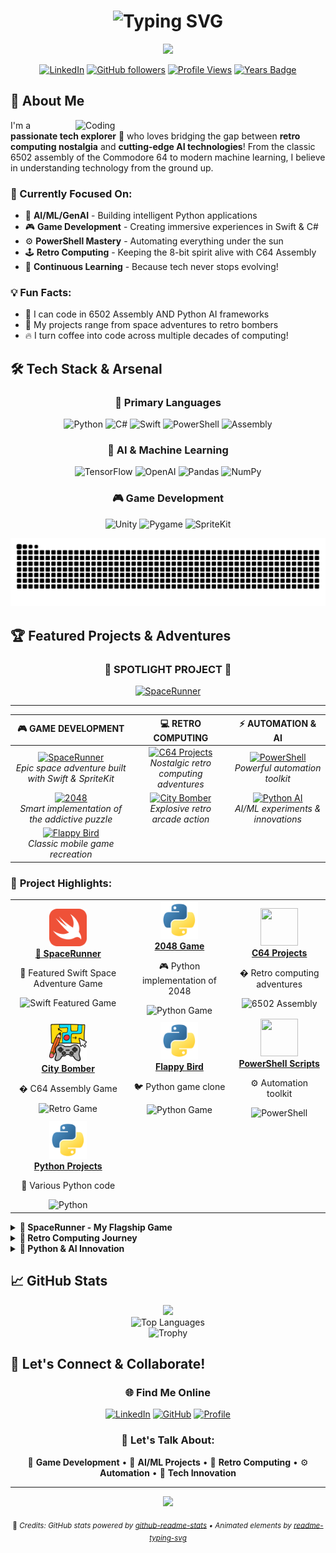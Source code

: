 <div align="center">

# <img src="https://readme-typing-svg.demolab.com?font=Fira+Code&size=32&pause=1000&color=F75C7E&center=true&vCenter=true&width=600&lines=Hey+All!+I'm+Todd+Dube;Tech+Explorer+and+Developer;Game+Creator+and+AI+Enthusiast;From+Assembly+to+AI" alt="Typing SVG" />

<img src="https://capsule-render.vercel.app/api?type=waving&color=gradient&height=100&section=header&animation=twinkling" />

[![LinkedIn](https://img.shields.io/badge/LinkedIn-Todd_Dube-blue?style=for-the-badge&logo=linkedin&logoColor=white)](https://www.linkedin.com/in/tdube/)
[![GitHub followers](https://img.shields.io/github/followers/todddube?style=for-the-badge&logo=github&logoColor=white)](https://github.com/todddube/todddube)
[![Profile Views](https://komarev.com/ghpvc/?username=todddube&style=for-the-badge&color=brightgreen)](https://github.com/todddube/todddube)
[![Years Badge](https://badges.pufler.dev/years/todddube?style=for-the-badge&color=blue&logo=github)](https://github.com/todddube/todddube)
  
</div>

## 🚀 About Me

<img align="right" alt="Coding" width="400" src="https://cdn.dribbble.com/users/1162077/screenshots/3848914/programmer.gif">

I'm a **passionate tech explorer** 🌟 who loves bridging the gap between **retro computing nostalgia** and **cutting-edge AI technologies**! From the classic 6502 assembly of the Commodore 64 to modern machine learning, I believe in understanding technology from the ground up.

### 🎯 Currently Focused On:
- 🤖 **AI/ML/GenAI** - Building intelligent Python applications
- 🎮 **Game Development** - Creating immersive experiences in Swift & C#
- ⚙️ **PowerShell Mastery** - Automating everything under the sun
- 🕹️ **Retro Computing** - Keeping the 8-bit spirit alive with C64 Assembly
- 🔬 **Continuous Learning** - Because tech never stops evolving!

### 💡 Fun Facts:
- 🎯 I can code in 6502 Assembly AND Python AI frameworks
- 🚀 My projects range from space adventures to retro bombers
- 🔥 I turn coffee into code across multiple decades of computing!

## 🛠️ Tech Stack & Arsenal

<div align="center">

### 🎯 Primary Languages
![Python](https://img.shields.io/badge/Python-3776AB?style=for-the-badge&logo=python&logoColor=white&labelColor=3776AB)
![C#](https://img.shields.io/badge/C%23-239120?style=for-the-badge&logo=c-sharp&logoColor=white&labelColor=239120)
![Swift](https://img.shields.io/badge/Swift-FA7343?style=for-the-badge&logo=swift&logoColor=white&labelColor=FA7343)
![PowerShell](https://img.shields.io/badge/PowerShell-5391FE?style=for-the-badge&logo=powershell&logoColor=white&labelColor=5391FE)
![Assembly](https://img.shields.io/badge/Assembly-6502-FF6B6B?style=for-the-badge&logo=mega&logoColor=white)

### 🤖 AI & Machine Learning
![TensorFlow](https://img.shields.io/badge/TensorFlow-FF6F00?style=for-the-badge&logo=tensorflow&logoColor=white)
![OpenAI](https://img.shields.io/badge/OpenAI-412991?style=for-the-badge&logo=openai&logoColor=white)
![Pandas](https://img.shields.io/badge/Pandas-150458?style=for-the-badge&logo=pandas&logoColor=white)
![NumPy](https://img.shields.io/badge/NumPy-013243?style=for-the-badge&logo=numpy&logoColor=white)

### 🎮 Game Development
![Unity](https://img.shields.io/badge/Unity-000000?style=for-the-badge&logo=unity&logoColor=white)
![Pygame](https://img.shields.io/badge/Pygame-00599C?style=for-the-badge&logo=python&logoColor=white)
![SpriteKit](https://img.shields.io/badge/SpriteKit-FA7343?style=for-the-badge&logo=swift&logoColor=white)

</div>

<div align="center">
  <picture>
    <source media="(prefers-color-scheme: dark)" srcset="https://raw.githubusercontent.com/todddube/todddube/output/github-contribution-grid-snake-dark.svg" />
    <source media="(prefers-color-scheme: light)" srcset="https://raw.githubusercontent.com/todddube/todddube/output/github-contribution-grid-snake.svg" />
    <img alt="github contribution snake animation" src="https://raw.githubusercontent.com/todddube/todddube/output/github-contribution-grid-snake.svg" />
  </picture>
</div>

## 🏆 Featured Projects & Adventures

<div align="center">

### 🌟 **SPOTLIGHT PROJECT** 🌟
[![SpaceRunner](https://img.shields.io/badge/🚀_SPACERUNNER-FEATURED_SWIFT_GAME-FF6B6B?style=for-the-badge&labelColor=000000)](https://github.com/todddube/spacerunner)

</div>

---

<div align="center">

| 🎮 **GAME DEVELOPMENT** | 💻 **RETRO COMPUTING** | ⚡ **AUTOMATION & AI** |
|:---:|:---:|:---:|
| [![SpaceRunner](https://img.shields.io/badge/🚀_SpaceRunner-Swift_Adventure-FA7343?style=for-the-badge&logo=swift&logoColor=white)](https://github.com/todddube/spacerunner) <br/> *Epic space adventure built with Swift & SpriteKit* | [![C64 Projects](https://img.shields.io/badge/💾_C64_Projects-6502_Assembly-FF6B6B?style=for-the-badge&logo=mega&logoColor=white)](https://github.com/todddube/C64-Projects) <br/> *Nostalgic retro computing adventures* | [![PowerShell](https://img.shields.io/badge/⚙️_PowerShell-Automation_Suite-5391FE?style=for-the-badge&logo=powershell&logoColor=white)](https://github.com/todddube/powershell) <br/> *Powerful automation toolkit* |
| [![2048](https://img.shields.io/badge/🎯_2048_Game-Python_Classic-3776AB?style=for-the-badge&logo=python&logoColor=white)](https://github.com/todddube/2048-In-Python) <br/> *Smart implementation of the addictive puzzle* | [![City Bomber](https://img.shields.io/badge/💥_City_Bomber-C64_Assembly-FFD93D?style=for-the-badge&logo=game-development&logoColor=black)](https://github.com/todddube/City-Bomber-C64-Asm) <br/> *Explosive retro arcade action* | [![Python AI](https://img.shields.io/badge/🤖_Python_AI-ML_Projects-00D4AA?style=for-the-badge&logo=python&logoColor=white)](https://github.com/todddube/python) <br/> *AI/ML experiments & innovations* |
| [![Flappy Bird](https://img.shields.io/badge/🐦_Flappy_Bird-Python_Clone-4CAF50?style=for-the-badge&logo=python&logoColor=white)](https://github.com/todddube/Flappy-bird-python) <br/> *Classic mobile game recreation* | | |

</div>

### 🚀 **Project Highlights:**

  <table>
    <tr>
      <td align="center">
        <a href="https://github.com/todddube/spacerunner">
          <img src="https://raw.githubusercontent.com/github/explore/80688e429a7d4ef2fca1e82350fe8e3517d3494d/topics/swift/swift.png" width="60" height="60"/><br />
          <b>🌟 SpaceRunner</b>
        </a>
        <p>🚀 Featured Swift Space Adventure Game</p>
        <img src="https://img.shields.io/badge/Swift-Featured-orange?style=flat-square" alt="Swift Featured Game"/>
      </td>
      <td align="center">
        <a href="https://github.com/todddube/2048-In-Python">
          <img src="https://raw.githubusercontent.com/github/explore/80688e429a7d4ef2fca1e82350fe8e3517d3494d/topics/python/python.png" width="60" height="60"/><br />
          <b>2048 Game</b>
        </a>
        <p>🎮 Python implementation of 2048</p>
        <img src="https://img.shields.io/badge/Python-Game-blue?style=flat-square" alt="Python Game"/>
      </td>
      <td align="center">
        <a href="https://github.com/todddube/C64-Projects">
          <img src="https://upload.wikimedia.org/wikipedia/commons/thumb/4/48/C64_startup_animiert.gif/100px-C64_startup_animiert.gif" width="60" height="60"/><br />
          <b>C64 Projects</b>
        </a>
        <p>� Retro computing adventures</p>
        <img src="https://img.shields.io/badge/Assembly-6502-yellow?style=flat-square" alt="6502 Assembly"/>
      </td>
    </tr>
    <tr>
      <td align="center">
        <a href="https://github.com/todddube/City-Bomber-C64-Asm">
          <img src="https://raw.githubusercontent.com/github/explore/85cceaeeaf993ca35664dc37ea24f9237fbbfc14/topics/game-development/game-development.png" width="60" height="60"/><br />
          <b>City Bomber</b>
        </a>
        <p>� C64 Assembly Game</p>
        <img src="https://img.shields.io/badge/Game-Retro-red?style=flat-square" alt="Retro Game"/>
      </td>
      <td align="center">
        <a href="https://github.com/todddube/Flappy-bird-python">
          <img src="https://raw.githubusercontent.com/github/explore/80688e429a7d4ef2fca1e82350fe8e3517d3494d/topics/python/python.png" width="60" height="60"/><br />
          <b>Flappy Bird</b>
        </a>
        <p>🐦 Python game clone</p>
        <img src="https://img.shields.io/badge/Python-Game-success?style=flat-square" alt="Python Game"/>
      </td>
      <td align="center">
        <a href="https://github.com/todddube/powershell">
          <img src="https://raw.githubusercontent.com/PowerShell/PowerShell/master/assets/ps_black_64.svg" width="60" height="60"/><br />
          <b>PowerShell Scripts</b>
        </a>
        <p>⚙️ Automation toolkit</p>
        <img src="https://img.shields.io/badge/PowerShell-Automation-blue?style=flat-square" alt="PowerShell"/>
      </td>
    </tr>
    <tr>
      <td align="center">
        <a href="https://github.com/todddube/python">
          <img src="https://raw.githubusercontent.com/github/explore/80688e429a7d4ef2fca1e82350fe8e3517d3494d/topics/python/python.png" width="60" height="60"/><br />
          <b>Python Projects</b>
        </a>
        <p>🐍 Various Python code</p>
        <img src="https://img.shields.io/badge/Python-Code-informational?style=flat-square" alt="Python"/>
      </td>
      <td colspan="2"></td>
    </tr>
  </table>

<details>
<summary><b>🌟 SpaceRunner - My Flagship Game</b></summary>

> **The Ultimate Swift Space Adventure!** 🚀
> - Built with **SwiftUI & SpriteKit** for native macOS performance
> - Features dynamic gameplay, stunning visuals, and immersive sound
> - Showcases advanced game development techniques
> - **Current Status:** Active development with regular updates
</details>

<details>
<summary><b>💾 Retro Computing Journey</b></summary>

> **From Assembly to AI - A Developer's Timeline** 🕹️
> - **C64 Projects**: Pure 6502 Assembly programming nostalgia
> - **City Bomber**: Action-packed retro arcade experience
> - **Bridge to Modern**: Applying low-level insights to high-level projects
</details>

<details>
<summary><b>🤖 Python & AI Innovation</b></summary>

> **Where Classic Algorithms Meet Modern AI** 🧠
> - **2048 Game**: Intelligent game mechanics with Python
> - **AI/ML Projects**: Exploring GenAI and machine learning frontiers
> - **Cross-Platform**: From desktop games to AI experiments
</details>


## 📈 GitHub Stats

<div align="center">
  <picture>
    <source srcset="https://github-readme-stats.vercel.app/api?username=todddube&show_icons=true&theme=radical&border_color=30A3DC&bg_color=0D1117" media="(prefers-color-scheme: dark)"/>
    <source srcset="https://github-readme-stats.vercel.app/api?username=todddube&show_icons=true&theme=buefy" media="(prefers-color-scheme: light), (prefers-color-scheme:no-preference)"/>
    <img src="https://github-readme-stats.vercel.app/api?username=todddube&show_icons=true" />
  </picture>

  <br/>
  
  <img src="https://github-readme-stats.vercel.app/api/top-langs/?username=todddube&layout=compact&theme=radical&border_color=30A3DC&bg_color=0D1117" alt="Top Languages" />
  
  <br/>
  
  <img src="https://github-profile-trophy.vercel.app/?username=todddube&theme=darkhub&no-frame=true&row=1&column=7" alt="Trophy" />
</div>

## 🤝 Let's Connect & Collaborate!

<div align="center">

### 🌐 **Find Me Online**
[![LinkedIn](https://img.shields.io/badge/LinkedIn-Professional_Network-0077B5?style=for-the-badge&logo=linkedin&logoColor=white)](https://www.linkedin.com/in/tdube/)
[![GitHub](https://img.shields.io/badge/GitHub-Follow_My_Journey-181717?style=for-the-badge&logo=github&logoColor=white)](https://github.com/todddube/todddube)
[![Profile](https://img.shields.io/badge/Portfolio-Visit_My_Profile-FF6B6B?style=for-the-badge&logo=web&logoColor=white)](#)

### 💬 **Let's Talk About:**
🚀 **Game Development** • 🤖 **AI/ML Projects** • 💾 **Retro Computing** • ⚙️ **Automation** • 🎯 **Tech Innovation**

---

<img src="https://capsule-render.vercel.app/api?type=waving&color=gradient&height=100&section=footer" />

</div>

<p align="center">
  <sub>🙏 <i>Credits: GitHub stats powered by <a href="https://github.com/anuraghazra/github-readme-stats">github-readme-stats</a> • Animated elements by <a href="https://github.com/DenverCoder1/readme-typing-svg">readme-typing-svg</a></i></sub>
</p>
